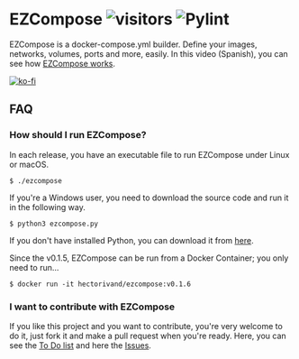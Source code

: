 # EZCompose ![visitors](https://visitor-badge.glitch.me/badge?page_id=ezcompose) ![Pylint](https://github.com/xe-nvdk/ezcompose/workflows/Pylint/badge.svg)
EZCompose is a docker-compose.yml builder. Define your images, networks, volumes, ports and more, easily. In this video (Spanish), you can see how [EZCompose works](https://youtu.be/nCqUx_3D7mQ?t=100).

[![ko-fi](https://ko-fi.com/img/githubbutton_sm.svg)](https://ko-fi.com/B0B34N5TU)

## FAQ

### How should I run EZCompose?

In each release, you have an executable file to run EZCompose under Linux or macOS. 
```
$ ./ezcompose
```
If you're a Windows user, you need to download the source code and run it in the following way.

```
$ python3 ezcompose.py
```
If you don't have installed Python, you can download it from [here](https://www.python.org/downloads/).

Since the v0.1.5, EZCompose can be run from a Docker Container; you only need to run...
```
$ docker run -it hectorivand/ezcompose:v0.1.6
```

### I want to contribute with EZCompose

If you like this project and you want to contribute, you're very welcome to do it, just fork it and make a pull request when you're ready. Here, you can see the  [To Do list](https://github.com/xe-nvdk/ezcompose/projects/1) and here the [Issues](https://github.com/xe-nvdk/ezcompose/issues).
